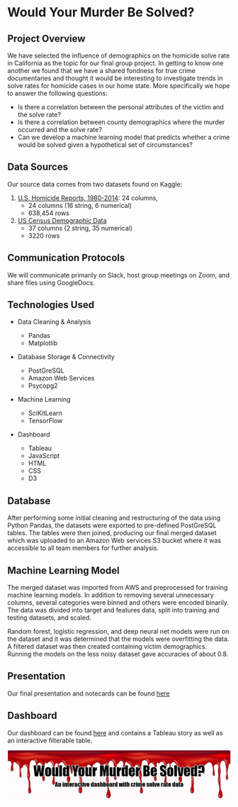 # Would Your Murder Be Solved?

## Project Overview

We have selected the influence of demographics on the homicide solve rate in California as the topic for our final group project. In getting to know one another we found that we have a shared fondness for true crime documentaries and thought it would be interesting to investigate trends in solve rates for homicide cases in our home state. More specifically we hope to answer the following questions:

- Is there a correlation between the personal attributes of the victim and the solve rate? 
- Is there a correlation between county demographics where the murder occurred and the solve rate?
- Can we develop a machine learning model that predicts whether a crime would be solved given a hypothetical set of circumstances?

## Data Sources

Our source data comes from two datasets found on Kaggle:
1. [U.S. Homicide Reports, 1980-2014](https://www.kaggle.com/jyzaguirre/us-homicide-reports): 24 columns, 
	- 24 columns (16 string, 6 numerical)
	- 638,454 rows
2. [US Census Demographic Data](https://www.kaggle.com/muonneutrino/us-census-demographic-data/data?select=acs2015_county_data.csv)
	- 37 columns (2 string, 35 numerical)
	- 3220 rows

## Communication Protocols

We will communicate primarily on Slack, host group meetings on Zoom, and share files using GoogleDocs. 

## Technologies Used

- Data Cleaning & Analysis
	- Pandas
	- Matplotlib

- Database Storage & Connectivity
	- PostGreSQL
	- Amazon Web Services
	- Psycopg2

- Machine Learning
	- SciKitLearn
	- TensorFlow

- Dashboard
	- Tableau
	- JavaScript
	- HTML
	- CSS
	- D3

## Database

After performing some initial cleaning and restructuring of the data using Python Pandas, the datasets were exported to pre-defined PostGreSQL tables. The tables were then joined, producing our final merged dataset which was uploaded to an Amazon Web services S3 bucket where it was accessible to all team members for further analysis.    

## Machine Learning Model

The merged dataset was imported from AWS and preprocessed for training machine learning models. In addition to removing several unnecessary columns, several categories were binned and others were encoded binarily. The data was divided into target and features data, split into training and testing datasets, and scaled. 

Random forest, logistic regression, and deep neural net models were run on the dataset and it was determined that the models were overfitting the data. A filtered dataset was then created containing victim demographics. Running the models on the less noisy dataset gave accuracies of about 0.8. 	

## Presentation

Our final presentation and notecards can be found <a href="https://docs.google.com/presentation/d/1gGgPeMOnQAjWxVcXPcwtUPPKCR3fbvde0NED2Ms2uRk/edit?usp=sharing">here</a>

## Dashboard

Our dashboard can be found [here](https://linzmacd.github.io/Final_Project/) and contains a Tableau story as well as an interactive filterable table.

<a href="https://linzmacd.github.io/Final_Project/"><img src="Resources/header.PNG"></img></a>
